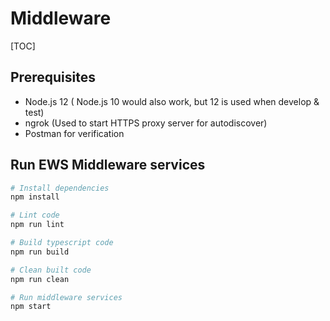 # Middleware

[TOC]

## Prerequisites

- Node.js 12 ( Node.js 10 would also work, but 12 is used when develop & test)
- ngrok (Used to start HTTPS proxy server for autodiscover)
- Postman for verification


## Run EWS Middleware services

```bash
# Install dependencies
npm install

# Lint code
npm run lint

# Build typescript code
npm run build

# Clean built code
npm run clean

# Run middleware services
npm start
```
